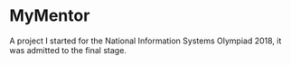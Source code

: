 # MyMentor
A project I started for the National Information Systems Olympiad 2018, it was admitted to the final stage.
